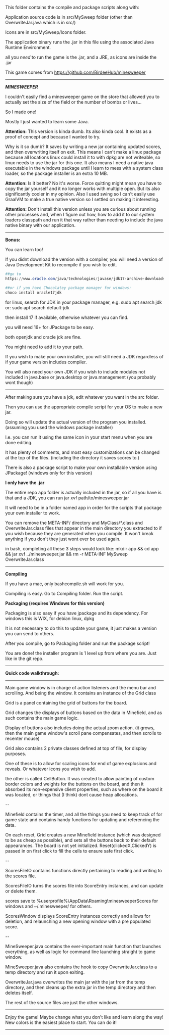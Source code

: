 This folder contains the compile and package scripts along with:

Application source code is in src/MySweep folder (other than OverwriteJar.java which is in src/)

Icons are in src/MySweep/Icons folder.

The application binary runs the .jar in this file using the associated Java Runtime Environment.

all you *need* to run the game is the .jar, and a JRE, as icons are inside the .jar

This game comes from https://github.com/BirdeeHub/minesweeper

************************************************************************************

***MINESWEEPER***

I couldn't easily find a minesweeper game on the store that allowed you to actually set the size of the field
or the number of bombs or lives...

So I made one! 

Mostly I just wanted to learn some Java.

**Attention:** This version is kinda dumb. Its also kinda cool. It exists as a proof of concept and because I wanted to try.

Why is it so dumb? It saves by writing a new jar containing updated scores, and then overwriting itself on exit. 
This means I can't make a linux package because all locations linux could install it to with dpkg are not writeable, 
so linux needs to use the jar for this one.
It also means I need a native java executable in the windows package until I learn to mess with a system class loader, so the package installer is an extra 10 MB.

**Attention:** Is it better? No it's worse. Force quitting might mean you have to copy the jar yourself and it no longer works with multiple open. But its also significantly cooler in my opinion. Also I used swing so I can't easily use GraalVM to make a true native version so I settled on making it interesting.

**Attention:** Don't install this version unless you are curious about running other processes and, when I figure out how, how to add it to our system loaders classpath and run it that way rather than needing to include the java native binary with our application.

*************************************************************************************************************************

**Bonus:**

You can learn too!

If you didnt download the version with a compiler, you will need a version of Java Development Kit to recompile if you wish to edit. 

```powershell
##go to
https://www.oracle.com/java/technologies/javase/jdk17-archive-downloads.html

##or if you have Chocolatey package manager for windows:
choco install oracle17jdk
```

for linux, search for JDK in your package manager, e.g. sudo apt search jdk or: sudo apt search default-jdk

then install 17 if available, otherwise whatever you can find.

you will need 16+ for JPackage to be easy.

both openjdk and oracle jdk are fine.

You might need to add it to your path.

If you wish to make your own installer, you will still need a JDK regardless of if your game version includes compiler.

You will also need your own JDK if you wish to include modules not included in java.base or java.desktop or java.management (you probably wont though)

-----------------------------------------------------------------------------------------------------------------------------------------

After making sure you have a jdk, edit whatever you want in the src folder.

Then you can use the appropriate compile script for your OS to make a new jar.

Doing so will update the actual version of the program you installed. (assuming you used the windows package installer)

I.e. you can run it using the same icon in your start menu when you are done editing.

It has plenty of comments, and most easy customizations can be changed at the top of the files. (including the directory it saves scores to.)

There is also a package script to make your own installable version using JPackage! (windows only for this version)

**I only have the .jar**

The entire repo app folder is actually included in the jar, so if all you have is that and a JDK, you can run jar xvf path/to/minesweeper.jar

It will need to be in a folder named app in order for the scripts that package your own installer to work.

You can remove the META-INF/ directory and MyClass/*.class and OverwriteJar.class files that appear in the main directory you extracted to if you wish because they are generated when you compile. It won't break anything if you don't they just wont ever be used again. 

in bash, completing all these 3 steps would look like: mkdir app && cd app && jar xvf ../minesweeper.jar && rm -r META-INF MySweep OverwriteJar.class

_____________________________________________________________________________________________________________________________________________

**Compiling**

If you have a mac, only bashcompile.sh will work for you.

Compiling is easy. Go to Compiling folder. Run the script.

**Packaging (requires Windows for this version)**

Packaging is also easy if you have jpackage and its dependency. For windows this is WIX, for debian linux, dpkg

It is not necessary to do this to update your game, it just makes a version you can send to others.

After you compile, go to Packaging folder and run the package script!

You are done! the installer program is 1 level up from where you are. Just like in the git repo.

____________________________________________________________________________________________________________________________________

**Quick code walkthrough:**

______________________________________________________________________________________________________________________________________________

Main game window is in charge of action listeners and the menu bar and scrolling. And being the window. It contains an instance of the Grid class

Grid is a panel containing the grid of buttons for the board.

Grid changes the displays of buttons based on the data in Minefield, and as such contains the main game logic.

Display of buttons also includes doing the actual zoom action. (it grows, then the main game window's scroll pane compensates, and then scrolls to recenter mouse)

Grid also contains 2 private classes defined at top of file, for display purposes.

One of these is to allow for scaling icons for end of game explosions and reveals. Or whatever icons you wish to add.

the other is called CellButton. It was created to allow painting of custom border colors and weights for the buttons on the board, and then it absorbed its non-expensive client properties, such as where on the board it was located, or things that (I think) dont cause heap allocations.

--

Minefield contains the timer, and all the things you need to keep track of for game state and contains handy functions for updating and referencing the data.

On each reset, Grid creates a new Minefield instance (which was designed to be as cheap as possible), and sets all the buttons back to their default appearances. The board is not yet initialized. Reset(clickedX,ClickedY) is passed in on first click to fill the cells to ensure safe first click.

--

ScoresFileIO contains functions directly pertaining to reading and writing to the scores file. 

ScoresFileIO turns the scores file into ScoreEntry instances, and can update or delete them.

scores save to %userprofile%\AppData\Roaming\minesweeperScores for windows and ~/.minesweeper/ for others.

ScoresWindow displays ScoreEntry instances correctly and allows for deletion, and relaunching a new opening window with a pre populated score.

--

MineSweeper.java contains the ever-important main function that launches everything, as well as logic for command line launching straight to game window.

MineSweeper.java also contains the hook to copy OverwriteJar.class to a temp directory and run it upon exiting.

OverwriteJar.java overwrites the main jar with the jar from the temp directory, and then cleans up the extra jar in the temp directory and then deletes itself.

The rest of the source files are just the other windows.

_______________________________________________________________________________________________________________________________________________

Enjoy the game! Maybe change what you don't like and learn along the way! New colors is the easiest place to start. You can do it!

************************************************************************************************************************************
